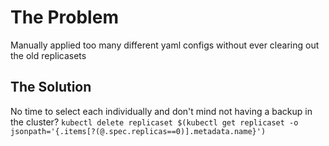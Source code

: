 # The Problem
Manually applied too many different yaml configs without ever clearing out the old replicasets

## The Solution
No time to select each individually and don't mind not having a backup in the cluster? 
```kubectl delete replicaset $(kubectl get replicaset -o jsonpath='{.items[?(@.spec.replicas==0)].metadata.name}')```
